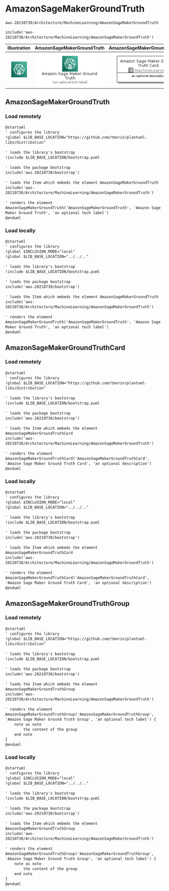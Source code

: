 # AmazonSageMakerGroundTruth


```text
aws-20210730/Architecture/MachineLearning/AmazonSageMakerGroundTruth
```

```text
include('aws-20210730/Architecture/MachineLearning/AmazonSageMakerGroundTruth')
```



| Illustration | AmazonSageMakerGroundTruth | AmazonSageMakerGroundTruthCard | AmazonSageMakerGroundTruthGroup |
| :---: | :---: | :---: | :---: |
| ![illustration for Illustration](../../../aws-20210730/Architecture/MachineLearning/AmazonSageMakerGroundTruth.png) | ![illustration for AmazonSageMakerGroundTruth](../../../aws-20210730/Architecture/MachineLearning/AmazonSageMakerGroundTruth.Local.png) | ![illustration for AmazonSageMakerGroundTruthCard](../../../aws-20210730/Architecture/MachineLearning/AmazonSageMakerGroundTruthCard.Local.png) | ![illustration for AmazonSageMakerGroundTruthGroup](../../../aws-20210730/Architecture/MachineLearning/AmazonSageMakerGroundTruthGroup.Local.png) |




## AmazonSageMakerGroundTruth

### Load remotely
```plantuml
@startuml
' configures the library
!global $LIB_BASE_LOCATION="https://github.com/tmorin/plantuml-libs/distribution"

' loads the library's bootstrap
!include $LIB_BASE_LOCATION/bootstrap.puml

' loads the package bootstrap
include('aws-20210730/bootstrap')

' loads the Item which embeds the element AmazonSageMakerGroundTruth
include('aws-20210730/Architecture/MachineLearning/AmazonSageMakerGroundTruth')

' renders the element
AmazonSageMakerGroundTruth('AmazonSageMakerGroundTruth', 'Amazon Sage Maker Ground Truth', 'an optional tech label')
@enduml
```

### Load locally
```plantuml
@startuml
' configures the library
!global $INCLUSION_MODE="local"
!global $LIB_BASE_LOCATION="../../.."

' loads the library's bootstrap
!include $LIB_BASE_LOCATION/bootstrap.puml

' loads the package bootstrap
include('aws-20210730/bootstrap')

' loads the Item which embeds the element AmazonSageMakerGroundTruth
include('aws-20210730/Architecture/MachineLearning/AmazonSageMakerGroundTruth')

' renders the element
AmazonSageMakerGroundTruth('AmazonSageMakerGroundTruth', 'Amazon Sage Maker Ground Truth', 'an optional tech label')
@enduml
```

## AmazonSageMakerGroundTruthCard

### Load remotely
```plantuml
@startuml
' configures the library
!global $LIB_BASE_LOCATION="https://github.com/tmorin/plantuml-libs/distribution"

' loads the library's bootstrap
!include $LIB_BASE_LOCATION/bootstrap.puml

' loads the package bootstrap
include('aws-20210730/bootstrap')

' loads the Item which embeds the element AmazonSageMakerGroundTruthCard
include('aws-20210730/Architecture/MachineLearning/AmazonSageMakerGroundTruth')

' renders the element
AmazonSageMakerGroundTruthCard('AmazonSageMakerGroundTruthCard', 'Amazon Sage Maker Ground Truth Card', 'an optional description')
@enduml
```

### Load locally
```plantuml
@startuml
' configures the library
!global $INCLUSION_MODE="local"
!global $LIB_BASE_LOCATION="../../.."

' loads the library's bootstrap
!include $LIB_BASE_LOCATION/bootstrap.puml

' loads the package bootstrap
include('aws-20210730/bootstrap')

' loads the Item which embeds the element AmazonSageMakerGroundTruthCard
include('aws-20210730/Architecture/MachineLearning/AmazonSageMakerGroundTruth')

' renders the element
AmazonSageMakerGroundTruthCard('AmazonSageMakerGroundTruthCard', 'Amazon Sage Maker Ground Truth Card', 'an optional description')
@enduml
```

## AmazonSageMakerGroundTruthGroup

### Load remotely
```plantuml
@startuml
' configures the library
!global $LIB_BASE_LOCATION="https://github.com/tmorin/plantuml-libs/distribution"

' loads the library's bootstrap
!include $LIB_BASE_LOCATION/bootstrap.puml

' loads the package bootstrap
include('aws-20210730/bootstrap')

' loads the Item which embeds the element AmazonSageMakerGroundTruthGroup
include('aws-20210730/Architecture/MachineLearning/AmazonSageMakerGroundTruth')

' renders the element
AmazonSageMakerGroundTruthGroup('AmazonSageMakerGroundTruthGroup', 'Amazon Sage Maker Ground Truth Group', 'an optional tech label') {
    note as note
        the content of the group
    end note
}
@enduml
```

### Load locally
```plantuml
@startuml
' configures the library
!global $INCLUSION_MODE="local"
!global $LIB_BASE_LOCATION="../../.."

' loads the library's bootstrap
!include $LIB_BASE_LOCATION/bootstrap.puml

' loads the package bootstrap
include('aws-20210730/bootstrap')

' loads the Item which embeds the element AmazonSageMakerGroundTruthGroup
include('aws-20210730/Architecture/MachineLearning/AmazonSageMakerGroundTruth')

' renders the element
AmazonSageMakerGroundTruthGroup('AmazonSageMakerGroundTruthGroup', 'Amazon Sage Maker Ground Truth Group', 'an optional tech label') {
    note as note
        the content of the group
    end note
}
@enduml
```


